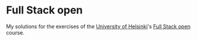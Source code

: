 # Full Stack open

My solutions for the exercises of the [University of Helsinki](https://www.helsinki.fi/)'s [Full Stack open](https://fullstackopen.com/) course.
